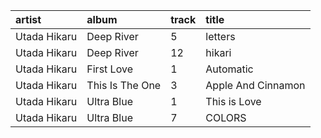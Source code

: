 artist       | album           | track | title
:-           | :-              | :-    | :-
Utada Hikaru | Deep River      | 5     | letters
Utada Hikaru | Deep River      | 12    | hikari
Utada Hikaru | First Love      | 1     | Automatic
Utada Hikaru | This Is The One | 3     | Apple And Cinnamon
Utada Hikaru | Ultra Blue      | 1     | This is Love
Utada Hikaru | Ultra Blue      | 7     | COLORS